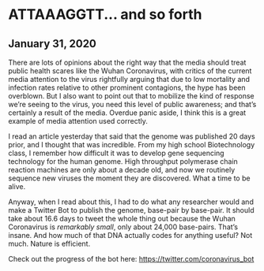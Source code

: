 # ATTAAAGGTT... and so forth
## January 31, 2020

There are lots of opinions about the right way that the media should treat public health scares like the Wuhan Coronavirus, with critics of the current media attention to the virus rightfully arguing that due to low mortality and infection rates relative to other prominent contagions, the hype has been overblown. But I also want to point out that to mobilize the kind of response we’re seeing to the virus, you need this level of public awareness; and that’s certainly a result of the media. Overdue panic aside, I think this is a great example of media attention used correctly. 

I read an article yesterday that said that the genome was published 20 days prior, and I thought that was incredible. From my high school Biotechnology class, I remember how difficult it was to develop gene sequencing technology for the human genome. High throughput polymerase chain reaction machines are only about a decade old, and now we routinely sequence new viruses the moment they are discovered. What a time to be alive. 

Anyway, when I read about this, I had to do what any researcher would and make a Twitter Bot to publish the genome, base-pair by base-pair. It should take about 16.6 days to tweet the whole thing out because the Wuhan Coronavirus is *remarkably small*, only about 24,000 base-pairs. That’s insane. And how much of that DNA actually codes for anything useful? Not much. Nature is efficient.

Check out the progress of the bot here: <a href="https://twitter.com/coronavirus_bot">https://twitter.com/coronavirus_bot</a>
